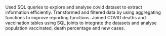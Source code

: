 Used SQL queries to explore and analyse covid dataset to extract information efficiently. Transformed and 
filtered data by using aggregating functions to improve reporting functions. Joined COVID deaths and vaccination tables using SQL joints to integrate 
the datasets and analyse population vaccinated, death percentage and new cases.
